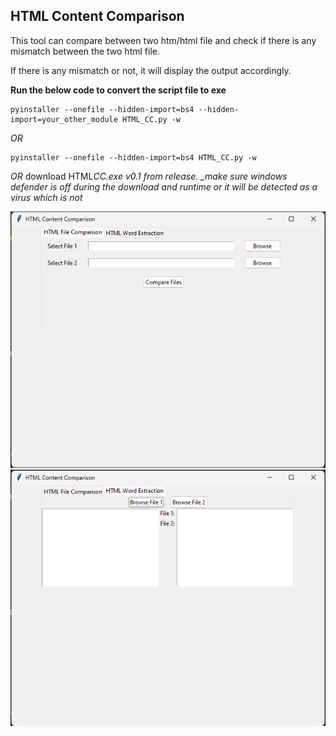 ## HTML Content Comparison

This tool can compare between two htm/html file and check if there is any mismatch between the two html file.

If there is any mismatch or not, it will display the output accordingly.

**Run the below code to convert the script file to exe**

```
pyinstaller --onefile --hidden-import=bs4 --hidden-import=your_other_module HTML_CC.py -w
```

_OR_

```
pyinstaller --onefile --hidden-import=bs4 HTML_CC.py -w
```

_OR_ download HTML*CC.exe v0.1 from release. \_make sure windows defender is off during the download and runtime or it will be detected as a virus which is not*

![Screenshot](HTML_Comparison.png)
![Screenshot](Word_Comparison.png)
